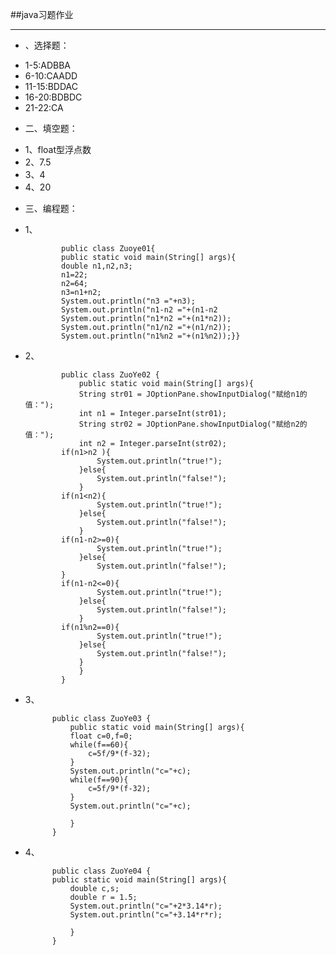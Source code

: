 ##java习题作业
***
+ 、选择题：
 - 1-5:ADBBA
 - 6-10:CAADD
 - 11-15:BDDAC
 - 16-20:BDBDC
 - 21-22:CA
+ 二、填空题：
 -  1、float型浮点数
 -  2、7.5
 -  3、4
 -  4、20
+ 三、编程题：
 -  1、
 
 
 
   
   
                public class Zuoye01{
                public static void main(String[] args){
                double n1,n2,n3;
                n1=22;
                n2=64;
                n3=n1+n2;
                System.out.println("n3 ="+n3);
                System.out.println("n1-n2 ="+(n1-n2
                System.out.println("n1*n2 ="+(n1*n2));
                System.out.println("n1/n2 ="+(n1/n2));
                System.out.println("n1%n2 ="+(n1%n2));}}



 -  2、



                public class ZuoYe02 {
                    public static void main(String[] args){
                    String str01 = JOptionPane.showInputDialog("赋给n1的值：");
                    int n1 = Integer.parseInt(str01);
                    String str02 = JOptionPane.showInputDialog("赋给n2的值：");
                    int n2 = Integer.parseInt(str02);
                if(n1>n2 ){
                        System.out.println("true!");
                    }else{
                        System.out.println("false!");
                    }
                if(n1<n2){
                        System.out.println("true!");
                    }else{
                        System.out.println("false!");
                    }
                if(n1-n2>=0){
                        System.out.println("true!");
                    }else{
                        System.out.println("false!");
                }
                if(n1-n2<=0){
                        System.out.println("true!");
                    }else{
                        System.out.println("false!");
                    }
                if(n1%n2==0){
                        System.out.println("true!");
                    }else{
                        System.out.println("false!");	
                    }
                    }
                }
   -  3、


                public class ZuoYe03 {
                    public static void main(String[] args){
                    float c=0,f=0;
                    while(f==60){
                        c=5f/9*(f-32);
                    }
                    System.out.println("c="+c);
                    while(f==90){
                        c=5f/9*(f-32);
                    }
                    System.out.println("c="+c);

                    }
                }
   -  4、



                public class ZuoYe04 {
                public static void main(String[] args){
                    double c,s;
                    double r = 1.5;
                    System.out.println("c="+2*3.14*r);
                    System.out.println("c="+3.14*r*r);

                    }
                }





